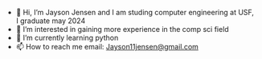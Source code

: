 - 👋 Hi, I’m Jayson Jensen and I am studing computer engineering at USF, I graduate may 2024
- 👀 I’m interested in gaining more experience in the comp sci field
- 🌱 I’m currently learning python
- 📫 How to reach me email: Jayson11jensen@gmail.com

<!---
3JRock/3JRock is a ✨ special ✨ repository because its `README.md` (this file) appears on your GitHub profile.
You can click the Preview link to take a look at your changes.
--->
